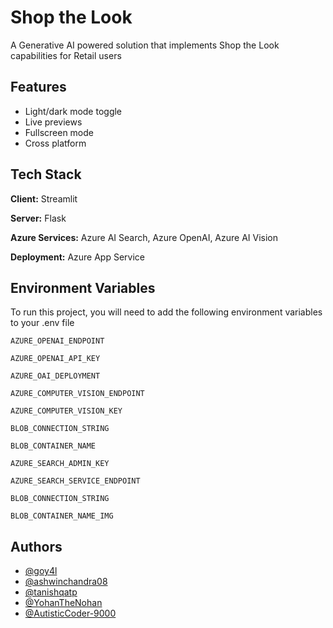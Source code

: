 
# Shop the Look

A Generative AI powered solution that implements Shop the Look capabilities for Retail users


## Features

- Light/dark mode toggle
- Live previews
- Fullscreen mode
- Cross platform


## Tech Stack

**Client:** Streamlit

**Server:** Flask

**Azure Services:** Azure AI Search, Azure OpenAI, Azure AI Vision

**Deployment:** Azure App Service


## Environment Variables

To run this project, you will need to add the following environment variables to your .env file

`AZURE_OPENAI_ENDPOINT`

`AZURE_OPENAI_API_KEY`

`AZURE_OAI_DEPLOYMENT`

`AZURE_COMPUTER_VISION_ENDPOINT`

`AZURE_COMPUTER_VISION_KEY`

`BLOB_CONNECTION_STRING`

`BLOB_CONTAINER_NAME`

`AZURE_SEARCH_ADMIN_KEY`

`AZURE_SEARCH_SERVICE_ENDPOINT`

`BLOB_CONNECTION_STRING`

`BLOB_CONTAINER_NAME_IMG`




## Authors

- [@goy4l](https://www.github.com/goy4l)
- [@ashwinchandra08](https://www.github.com/ashwinchandra08)
- [@tanishqatp](https://www.github.com/tanishqatp)
- [@YohanTheNohan](https://www.github.com/YohanTheNohan)
- [@AutisticCoder-9000](https://github.com/AutisticCoder-9000)
